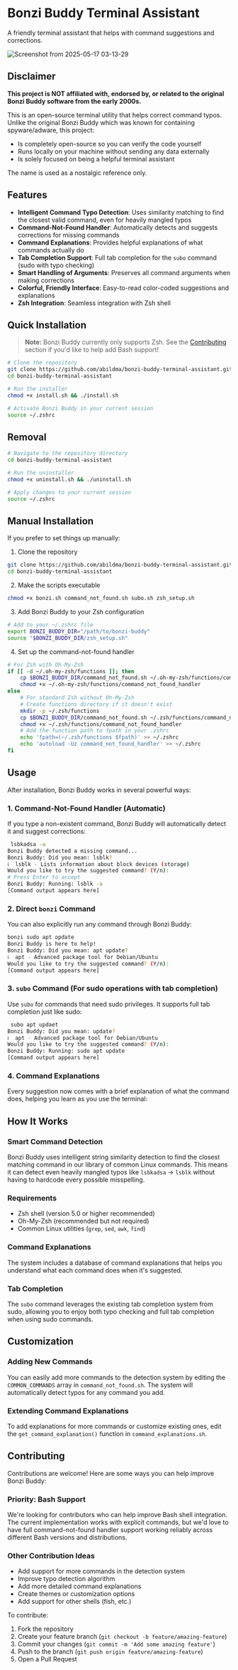 # Bonzi Buddy Terminal Assistant

A friendly terminal assistant that helps with command suggestions and corrections.

![Screenshot from 2025-05-17 03-13-29](https://github.com/user-attachments/assets/1642d450-f816-4f99-af4e-34b1d2c5c7c6)


## Disclaimer

**This project is NOT affiliated with, endorsed by, or related to the original Bonzi Buddy software from the early 2000s.**

This is an open-source terminal utility that helps correct command typos. Unlike the original Bonzi Buddy which was known for containing spyware/adware, this project:
- Is completely open-source so you can verify the code yourself
- Runs locally on your machine without sending any data externally
- Is solely focused on being a helpful terminal assistant

The name is used as a nostalgic reference only.

## Features

- **Intelligent Command Typo Detection**: Uses similarity matching to find the closest valid command, even for heavily mangled typos
- **Command-Not-Found Handler**: Automatically detects and suggests corrections for missing commands
- **Command Explanations**: Provides helpful explanations of what commands actually do
- **Tab Completion Support**: Full tab completion for the `subo` command (sudo with typo checking)
- **Smart Handling of Arguments**: Preserves all command arguments when making corrections
- **Colorful, Friendly Interface**: Easy-to-read color-coded suggestions and explanations
- **Zsh Integration**: Seamless integration with Zsh shell

## Quick Installation

> **Note:** Bonzi Buddy currently only supports Zsh. See the [Contributing](#contributing) section if you'd like to help add Bash support!

```bash
# Clone the repository
git clone https://github.com/abildma/bonzi-buddy-terminal-assistant.git
cd bonzi-buddy-terminal-assistant

# Run the installer
chmod +x install.sh && ./install.sh

# Activate Bonzi Buddy in your current session
source ~/.zshrc
```

## Removal

```bash
# Navigate to the repository directory
cd bonzi-buddy-terminal-assistant

# Run the uninstaller
chmod +x uninstall.sh && ./uninstall.sh

# Apply changes to your current session
source ~/.zshrc
```

## Manual Installation

If you prefer to set things up manually:

1. Clone the repository
```bash
git clone https://github.com/abildma/bonzi-buddy-terminal-assistant.git
cd bonzi-buddy-terminal-assistant
```

2. Make the scripts executable
```bash
chmod +x bonzi.sh command_not_found.sh subo.sh zsh_setup.sh
```

3. Add Bonzi Buddy to your Zsh configuration
```bash
# Add to your ~/.zshrc file
export BONZI_BUDDY_DIR="/path/to/bonzi-buddy"
source "$BONZI_BUDDY_DIR/zsh_setup.sh"
```

4. Set up the command-not-found handler
```bash
# For Zsh with Oh-My-Zsh
if [[ -d ~/.oh-my-zsh/functions ]]; then
    cp $BONZI_BUDDY_DIR/command_not_found.sh ~/.oh-my-zsh/functions/command_not_found_handler
    chmod +x ~/.oh-my-zsh/functions/command_not_found_handler
else
    # For standard Zsh without Oh-My-Zsh
    # Create functions directory if it doesn't exist
    mkdir -p ~/.zsh/functions
    cp $BONZI_BUDDY_DIR/command_not_found.sh ~/.zsh/functions/command_not_found_handler
    chmod +x ~/.zsh/functions/command_not_found_handler
    # Add the function path to fpath in your .zshrc
    echo 'fpath=(~/.zsh/functions $fpath)' >> ~/.zshrc
    echo 'autoload -Uz command_not_found_handler' >> ~/.zshrc
fi
```

## Usage

After installation, Bonzi Buddy works in several powerful ways:

### 1. Command-Not-Found Handler (Automatic)

If you type a non-existent command, Bonzi Buddy will automatically detect it and suggest corrections:

```bash
 lsbkadsa -a
Bonzi Buddy detected a missing command...
Bonzi Buddy: Did you mean: lsblk?
ℹ️  lsblk - Lists information about block devices (storage)
Would you like to try the suggested command? (Y/n): 
# Press Enter to accept
Bonzi Buddy: Running: lsblk -a
[Command output appears here]
```

### 2. Direct `bonzi` Command

You can also explicitly run any command through Bonzi Buddy:

```bash
bonzi sudo apt opdate
Bonzi Buddy is here to help!
Bonzi Buddy: Did you mean: apt update?
ℹ️  apt - Advanced package tool for Debian/Ubuntu
Would you like to try the suggested command? (Y/n): 
[Command output appears here]
```

### 3. `subo` Command (For sudo operations with tab completion)

Use `subo` for commands that need sudo privileges. It supports full tab completion just like sudo:

```bash
 subo apt updaet
Bonzi Buddy: Did you mean: update?
ℹ️  apt - Advanced package tool for Debian/Ubuntu
Would you like to try the suggested command? (Y/n): 
Bonzi Buddy: Running: sudo apt update
[Command output appears here]
```

### 4. Command Explanations

Every suggestion now comes with a brief explanation of what the command does, helping you learn as you use the terminal:

## How It Works

### Smart Command Detection
Bonzi Buddy uses intelligent string similarity detection to find the closest matching command in our library of common Linux commands. This means it can detect even heavily mangled typos like `lsbkadsa` → `lsblk` without having to hardcode every possible misspelling.

### Requirements
- Zsh shell (version 5.0 or higher recommended)
- Oh-My-Zsh (recommended but not required)
- Common Linux utilities (`grep`, `sed`, `awk`, `find`)

### Command Explanations
The system includes a database of command explanations that helps you understand what each command does when it's suggested.

### Tab Completion
The `subo` command leverages the existing tab completion system from sudo, allowing you to enjoy both typo checking and full tab completion when using sudo commands.

## Customization

### Adding New Commands
You can easily add more commands to the detection system by editing the `COMMON_COMMANDS` array in `command_not_found.sh`. The system will automatically detect typos for any command you add.

### Extending Command Explanations
To add explanations for more commands or customize existing ones, edit the `get_command_explanation()` function in `command_explanations.sh`.

## Contributing

Contributions are welcome! Here are some ways you can help improve Bonzi Buddy:

### Priority: Bash Support
We're looking for contributors who can help improve Bash shell integration. The current implementation works with explicit commands, but we'd love to have full command-not-found handler support working reliably across different Bash versions and distributions.

### Other Contribution Ideas
- Add support for more commands in the detection system
- Improve typo detection algorithm
- Add more detailed command explanations
- Create themes or customization options
- Add support for other shells (fish, etc.)

To contribute:
1. Fork the repository
2. Create your feature branch (`git checkout -b feature/amazing-feature`)
3. Commit your changes (`git commit -m 'Add some amazing feature'`)
4. Push to the branch (`git push origin feature/amazing-feature`)
5. Open a Pull Request
